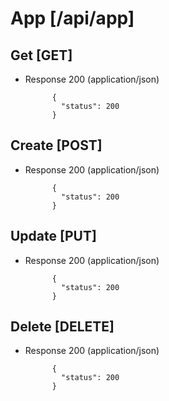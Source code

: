 # App [/api/app]

## Get [GET]

+ Response 200 (application/json)

            {
              "status": 200
            }

## Create [POST]

+ Response 200 (application/json)

            {
              "status": 200
            }

## Update [PUT]

+ Response 200 (application/json)

            {
              "status": 200
            }

## Delete [DELETE]

+ Response 200 (application/json)

            {
              "status": 200
            }

